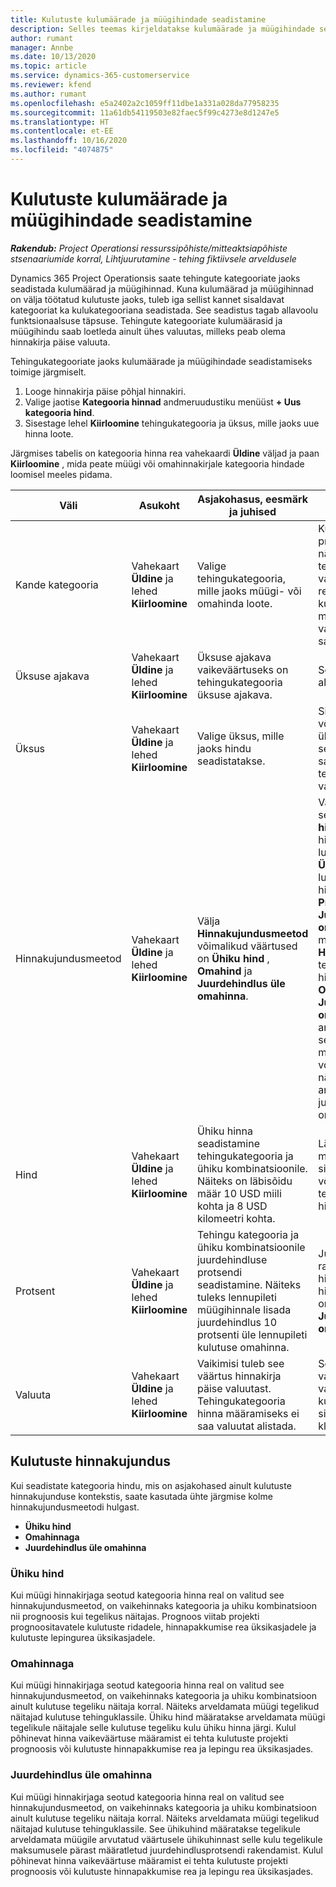 ```yaml
---
title: Kulutuste kulumäärade ja müügihindade seadistamine
description: Selles teemas kirjeldatakse kulumäärade ja müügihindade seadistamist tehingute ja kulutuste kategooriates.
author: rumant
manager: Annbe
ms.date: 10/13/2020
ms.topic: article
ms.service: dynamics-365-customerservice
ms.reviewer: kfend
ms.author: rumant
ms.openlocfilehash: e5a2402a2c1059ff11dbe1a331a028da77958235
ms.sourcegitcommit: 11a61db54119503e82faec5f99c4273e8d1247e5
ms.translationtype: HT
ms.contentlocale: et-EE
ms.lasthandoff: 10/16/2020
ms.locfileid: "4074875"
---
```

# <a name="set-up-cost-and-sales-rates-for-expenses"></a>Kulutuste kulumäärade ja müügihindade seadistamine

_**Rakendub:** Project Operationsi ressurssipõhiste/mitteaktsiapõhiste stsenaariumide korral,  Lihtjuurutamine - tehing fiktiivsele arveldusele_

Dynamics 365 Project Operationsis saate tehingute kategooriate jaoks seadistada kulumäärad ja müügihinnad. Kuna kulumäärad ja müügihinnad on välja töötatud kulutuste jaoks, tuleb iga sellist kannet sisaldavat kategooriat ka kulukategooriana seadistada. See seadistus tagab allavoolu funktsionaalsuse täpsuse. Tehingute kategooriate kulumäärasid ja müügihindu saab loetleda ainult ühes valuutas, milleks peab olema hinnakirja päise valuuta.

Tehingukategooriate jaoks kulumäärade ja müügihindade seadistamiseks toimige järgmiselt. 

1. Looge hinnakirja päise põhjal hinnakiri. 
2. Valige jaotise **Kategooria hinnad** andmeruudustiku menüüst **+ Uus kategooria hind**. 
3. Sisestage lehel **Kiirloomine** tehingukategooria ja üksus, mille jaoks uue hinna loote.

Järgmises tabelis on kategooria hinna rea vahekaardi **Üldine** väljad ja paan **Kiirloomine** , mida peate müügi või omahinnakirjale kategooria hindade loomisel meeles pidama.

| Väli | Asukoht | Asjakohasus, eesmärk ja juhised | Allavoolu mõjud |
| --- | --- | --- | --- |
| Kande kategooria | Vahekaart **Üldine** ja lehed **Kiirloomine** | Valige tehingukategooria, mille jaoks müügi- või omahinda loote. | Kulutuse sissetuleva prognoosi või tegeliku näitaja tehingukategooria vastendatakse selle reaga tehingukategooria kulumäära või müügihinna vaikeväärtuse saamiseks. |
| Üksuse ajakava | Vahekaart **Üldine** ja lehed **Kiirloomine** | Üksuse ajakava vaikeväärtuseks on tehingukategooria üksuse ajakava. | Sellest väljast puudub allavoolu mõju. |
| Üksus | Vahekaart **Üldine** ja lehed **Kiirloomine** | Valige üksus, mille jaoks hindu seadistatakse. | Sissetuleva prognoosi või tegelike näitajate üksus vastendatakse selle rea üksusega, et saada kuluprognoosi või tegeliku näitaja vaikehind. |
| Hinnakujundusmeetod | Vahekaart **Üldine** ja lehed **Kiirloomine** | Välja **Hinnakujundusmeetod** võimalikud väärtused on **Ühiku hind** , **Omahind** ja **Juurdehindlus üle omahinna**. | Valides hinna seadistamise aja **Ühiku hinna** , siis kategooria hinna rea väli **Protsent** lukustub. Kui valitud on **Ühiku hind** , lukustatakse müügi hinnakirja väljad **Hind** ja **Protsent**. Väärtuse **Juurdehindlus üle omahinna** lukustab müügi hinnakirja välja **Hind**. Kulu sissetuleval tegeliku näitaja real viib hinnakujundusmeetod **Omahind** või **Juurdehindlus üle omahinna** vastavale arveldamata müügi reale sellise hinna määramiseni, mis on võrdne kulu tegeliku näitajaga või mida arvestatakse juurdehindlusena üle omahinna. |
| Hind | Vahekaart **Üldine** ja lehed **Kiirloomine** | Ühiku hinna seadistamine tehingukategooria ja ühiku kombinatsioonile. Näiteks on läbisõidu määr 10 USD miili kohta ja 8 USD kilomeetri kohta. | Läbisõidu määr on määr, mille vaikeväärtuseks on sissetuleva prognoosi või kulu tehinguklassi tegeliku näitaja rea ühiku hind või kulu.|
| Protsent | Vahekaart **Üldine** ja lehed **Kiirloomine** | Tehingu kategooria ja ühiku kombinatsioonile juurdehindluse protsendi seadistamine. Näiteks tuleks lennupileti müügihinnale lisada juurdehindlus 10 protsenti üle lennupileti kulutuse omahinna. | Juurdehindlust rakendatakse müügi hinnakirjas ainult siis, kui hinnakujundusmeetodiks on valitud **Juurdehindlus üle omahinna**. |
| Valuuta | Vahekaart **Üldine** ja lehed **Kiirloomine** | Vaikimisi tuleb see väärtus hinnakirja päise valuutast. Tehingukategooria hinna määramiseks ei saa valuutat alistada. | See valuuta on vaikimisi valuuta, mille vaikeväärtuseks on kulude ja müügi sissetuleva kulutehingu klassi tegeliku rea hind. |

## <a name="pricing-methods-for-expenses"></a>Kulutuste hinnakujundus

Kui seadistate kategooria hindu, mis on asjakohased ainult kulutuste hinnakujunduse kontekstis, saate kasutada ühte järgmise kolme hinnakujundusmeetodi hulgast.

- **Ühiku hind**
- **Omahinnaga**
- **Juurdehindlus üle omahinna**

### <a name="price-per-unit"></a>Ühiku hind
Kui müügi hinnakirjaga seotud kategooria hinna real on valitud see hinnakujundusmeetod, on vaikehinnaks kategooria ja uhiku kombinatsioon nii prognoosis kui tegelikus näitajas. Prognoos viitab projekti prognoositavatele kulutuste ridadele, hinnapakkumise rea üksikasjadele ja kulutuste lepingurea üksikasjadele.

### <a name="at-cost"></a>Omahinnaga
Kui müügi hinnakirjaga seotud kategooria hinna real on valitud see hinnakujundusmeetod, on vaikehinnaks kategooria ja uhiku kombinatsioon ainult kulutuse tegeliku näitaja korral. Näiteks arveldamata müügi tegelikud näitajad kulutuse tehinguklassile. Ühiku hind määratakse arveldamata müügi tegelikule näitajale selle kulutuse tegeliku kulu ühiku hinna järgi. Kulul põhinevat hinna vaikeväärtuse määramist ei tehta kulutuste projekti prognoosis või kulutuste hinnapakkumise rea ja lepingu rea üksikasjades.

### <a name="markup-over-cost"></a>Juurdehindlus üle omahinna
Kui müügi hinnakirjaga seotud kategooria hinna real on valitud see hinnakujundusmeetod, on vaikehinnaks kategooria ja uhiku kombinatsioon ainult kulutuse tegeliku näitaja korral. Näiteks arveldamata müügi tegelikud näitajad kulutuse tehinguklassile. See ühikuhind määratakse tegelikule arveldamata müügile arvutatud väärtusele ühikuhinnast selle kulu tegelikule maksumusele pärast määratletud juurdehindlusprotsendi rakendamist. Kulul põhinevat hinna vaikeväärtuse määramist ei tehta kulutuste projekti prognoosis või kulutuste hinnapakkumise rea ja lepingu rea üksikasjades.
